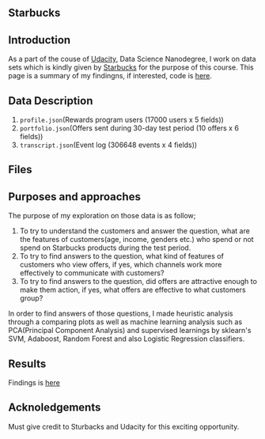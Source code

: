 ## Starbucks

## Introduction
As a part of the couse of [Udacity](https://www.udacity.com/), Data Science Nanodegree, I work on data sets which is kindly given by [Starbucks](https://www.starbucks.com/) for the purpose of this course. This page is a summary of my findingns, if interested, code is [here](https://github.com/wythe0513/Starbucks).

## Data Description
1. `profile.json`(Rewards program users (17000 users x 5 fields))
2. `portfolio.json`(Offers sent during 30-day test period (10 offers x 6 fields))
3. `transcript.json`(Event log (306648 events x 4 fields))

## Files

## Purposes and approaches

The purpose of my exploration on those data is as follow;

1. To try to understand the customers and answer the question, what are the features of customers(age, income, genders etc.) who spend or not spend on Starbucks products during the test period. 
2. To try to find answers to the question, what kind of features of customers who view offers, if yes, which channels work more effectively to communicate with customers?
3. To try to find answers to the question, did offers are attractive enough to make them action, if yes, what offers are effective to what customers group?

In order to find answers of those questions, I made heuristic analysis through a comparing plots as well as machine learning analysis such as PCA(Principal Component Analysis) and supervised learnings by sklearn's SVM, Adaboost, Random Forest and also Logistic Regression classifiers.


## Results

Findings is [here](https://gitpress.io/u/1402/Starbucks)

## Acknoledgements
Must give credit to Sturbacks and Udacity for this exciting opportunity.